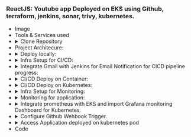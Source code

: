 ### ReactJS: Youtube app Deployed on EKS using Github, terraform, jenkins, sonar, trivy, kubernetes.
<ul>
<li>Image</li>
<li>Tools &amp; Services used</li>
<li><details><summary>Clone Repository</summary>
<ul>
<li>$glt clone&nbsp;<a href="https://github.com/AbdulAziz-uk/youtube.git">https://github.com/AbdulAziz-uk/youtube.git</a>&nbsp;</li>
<li>youtube3</li>
</ul>
</details></li>
<li>Project Architecure:</li>
<li><details><summary>Deploy locally:</summary>
<ul>
<li>Clone the repository:&nbsp; $glt clone&nbsp;<a href="https://github.com/AbdulAziz-uk/youtube.git">https://github.com/AbdulAziz-uk/youtube.git</a>&nbsp;</li>
<li>change directory: $cd youtube</li>
<li>Install JDK17:&nbsp;</li>
<li>Install npm:&nbsp;</li>
<li>$npm install</li>
<li>$npm run start</li>
<li>access:http://localhost or ip:3000</li>
</ul>
</details></li>
<li><details><summary>Infra Setup for CI/CD:</summary>
<ul>
<li>youtube1&nbsp;</li>
<li>Create a VM to deploy jenkins server using terraform on AWS</li>
<li>Install AWS CLI</li>
<li>Install Terraform</li>
<li>Install VS code</li>
<li>open vscode and create the following files, which will create jenkins sonarqube and trivy with script
<ul>
<li>main.tf</li>
<li>provider.tf</li>
<li>tools.sh</li>
</ul>
</li>
<li>Access Jenkins:</li>
<li>Jenkins Plugins:
<ul>
<li>Eclipse Temurin</li>
<li>Stage View</li>
<li>Sonarqube scanner</li>
<li>sonar quality gate</li>
<li>quality gate</li>
<li>nodejs</li>
<li>docker</li>
<li>docker commons</li>
<li>docker pipeline</li>
<li>docker API</li>
<li>docker build step</li>
</ul>
</li>
<li>Jenkins tools:
<ul>
<li>jdk, name=jdk17, install automatically,&nbsp; install from adoptium.net, version 17.0.8.1+1</li>
<li>nodejs: name=node16, node js 16.2.0, install automatically, install from nodejs.org</li>
<li>docker installation: name = docker, automatically, install from docker.com, version = latest</li>
<li>sonarqube: add sonarqube scanner, name = sonar-scanner, install automatically, install from maven central</li>
</ul>
</li>
<li>Generate&nbsp; token &amp; webhook for jenkins, create project:
<ul>
<li>Go sonar qube server/administration/security/users/administration generate token, name=sonar-token, generate and copy token</li>
<li>Go sonar qube server /administration/configuration/webhook, name=jenkins, url=http://ip_of_jenkins:8080/sonarqube-webhook/&nbsp;</li>
<li>Go to sonarqube server/projects/manually/name=youtube CI/CD, project key=youtube CI/CD, main branch and click setup.&nbsp; click locally, token name =&nbsp;Analyze "youtube CI/CD" and generate, option =other, linux and generate.</li>
<li>sonar-scanner \<br /> -Dsonar.projectKey=youtube-CI-CD \<br /> -Dsonar.sources=. \<br /> -Dsonar.host.url=http://192.168.19.129:9000 \<br /> -Dsonar.login=sqp_525f6bd760a5570e750c32dc94a2ff22c9db3152</li>
<li>use this command in CI/CD sonarqube stage.</li>
</ul>
</li>
<li>Add Credentials&nbsp;
<ul>
<li>Go to Manage Jenkins/credentials, add credentilas/type = secret text, secret = paste token, ID=sonar-token, Description = sonar-token and click add</li>
</ul>
</li>
<li>Configure Sonar Qube Server&nbsp;
<ul>
<li>Got o Manage Jenkins/System/sonar qube server / add sonarqube/name=sonar, URL=http://ip:9000 (remove / after 9000), select credentials and save.</li>
</ul>
</li>
</ul>
</details></li>
<li><details><summary>Integrate Gmail with Jenkins for Email Notification for CICD pipeline progress:</summary>
<ul>
<li>Gmail Setup:
<ul>
<li>To receive emails for success/failure of CICD pipeline.</li>
<li>Go to Gmail account and click on account top right corner and select manage your account.</li>
<li>type app passwords (This option will only available after MFA is enabled, To enable go to security/2 step verification and enable it and add phone number)</li>
<li>app name=hotstar and create password.&nbsp; copy app password.</li>
</ul>
</li>
<li>Go to Manage Jenkins/System/E-mail Notification
<ul>
<li>SMTP Server = smtp.gmail.com</li>
<li>Default user email suffix=@gmail.com</li>
<li>Advanced</li>
<li>select Use SMTP Authentication:</li>
<li>user name = <a href="mailto:aziz.azure2024@gmail.com">aziz.azure2024@gmail.com</a>&nbsp;(enter email address for which app password has been created)</li>
<li>Password = xhce&nbsp;itbv&nbsp;erpf&nbsp;qedg (paste token)</li>
<li>select Use SSL</li>
<li>SMTP Port = 465 (open this port on firewall)</li>
<li>Reply-To-Address = <a href="mailto:aziz.azure2024@gmail.com">aziz.azure2024@gmail.com</a></li>
<li>Charset = UTF-8</li>
<li>Select Test configurtion by sending test e-mail</li>
<li>Test e-mail recipient = <a href="mailto:aziz.azure2024@gmail.com">aziz.azure2024@gmail.com</a></li>
<li>Test Configuration: Email received.</li>
</ul>
</li>
<li>Go to Manage Jenkins/System/Extended E-mail Notification
<ul>
<li>SMTP server=smtp.gmail.com</li>
<li>SMTP Port =587 (open port)</li>
<li>Advanced:</li>
<li>Credentials: Add Jenkins
<ul>
<li>Domain: global credentials (unrestricted)</li>
<li>Kind = Username with Password</li>
<li>Scope = Global (Jenkins, nodes, items, all child items,etc)</li>
<li>username = <a href="mailto:aziz.azure2024@gmail.com">aziz.azure2024@gmail.com</a></li>
<li>Password=xhce&nbsp;itbv&nbsp;erpf&nbsp;qedg (paste token)</li>
<li>ID = smtp-gmail</li>
<li>Description = smtp-gmail</li>
</ul>
</li>
<li>In credentials selet smtp-gmail</li>
<li>select Use TLS</li>
<li>Default user e-mail suffix = @gmail.com</li>
<li>Trigger = always, failure, success.</li>
<li>Apply &amp; Save</li>
</ul>
</li>
<li>Add code in Pipeline.
<ul>
<li>
<div>Make sure this code is inserted after completion of stages as this code is not starting with stage, steps.</div>
<div>post {<br /> always {<br /> emailext attachLog: true,<br /> subject: "'${currentBuild.result}'",<br /> body: "Project: ${env.JOB_NAME}&lt;br/&gt;" +<br /> "Build Number: ${env.BUILD_NUMBER}&lt;br/&gt;" +<br /> "URL: ${env.BUILD_URL}&lt;br/&gt;",<br /> to: 'aziz.azure2024@gmail.com', <br /> attachmentsPattern: 'trivyfs.txt,trivyimage.txt'<br /> }<br /> }</div>
</li>
</ul>
</li>
<li>Code</li>
</ul>
</details></li>
<li><details><summary>CI/CD Deploy on Container:</summary>
<ul>
<li>youtube2.jpg</li>
<li>Create new item, name=youtube, pipeline and create.</li>
<li>CI/CD.yml</li>
<li>Build</li>
<li>Access: http://ip:3100</li>
</ul>
</details></li>
<li><details><summary>CI/CD Deploy on Kubernetes:</summary>
<ul>
<li>Create AWS EKS Cluster with Terraform.</li>
<li>Click for Github repository: <a href="https://github.com/AbdulAziz-uk/EKS_with_Terraform.git" target="_blank" rel="noopener">EKS_with Terraform</a></li>
<li>Install AWS CLI:&nbsp; Create a VM or perform on your local computer:&nbsp;
<ul>
<li>on your laptop / local VM / AWS VM through we can configure EKS cluster on AWS</li>
<li>Get Security Credentials (AWS Security Key, Security Access Key) of a user from AWS(click on user top right corner on aws console and security credentials/ AWS command CLI/ and create keys)</li>
<li>ubuntu@ip-172-31-37-97:~$ sudo apt up</li>
<li>$curl "https://awscli.amazonaws.com/awscli-exe-linux-x86_64.zip" -o "awscliv2.zip"<br />sudo apt-get install unzip -y<br />unzip awscliv2.zip<br />sudo ./aws/install</li>
<li>$aws configure</li>
<li>Enter access key and secret access key, Region (eu-west-2)</li>
</ul>
</li>
<li>Clone Repository of EKS with Terraform:
<ul>
<li>$git clone&nbsp;<a href="https://github.com/AbdulAziz-uk/EKS_with_Terraform.git">https://github.com/AbdulAziz-uk/EKS_with_Terraform.git</a></li>
<li>$cd EKS_with_terraform:&nbsp; This folder contain</li>
<li>RBAC</li>
<li>main.tf: It contains all the codes to create VPC and EKS</li>
<li>output.tf:&nbsp; It outputs cluster id, nodegroup id, vpc id, subnet id.</li>
<li>variable.tf: It contains ssh key of AWS</li>
</ul>
</li>
<li>Install Terraform:
<ul>
<li>$sudo vim terraform.sh</li>
<li>paste the below script
<ul>
<li>
<p>#!/bin/bash<br /># Script to install Terraform on an instance</p>
<p># Update package list and install dependencies<br />sudo apt-get update &amp;&amp; sudo apt-get install -y gnupg software-properties-common</p>
<p># Add HashiCorp GPG key<br />wget -O- https://apt.releases.hashicorp.com/gpg | \<br />gpg --dearmor | \<br />sudo tee /usr/share/keyrings/hashicorp-archive-keyring.gpg &gt; /dev/null</p>
<p># Verify the key fingerprint<br />gpg --no-default-keyring \<br />--keyring /usr/share/keyrings/hashicorp-archive-keyring.gpg \<br />--fingerprint</p>
<p># Add HashiCorp repository to sources list<br />echo "deb [signed-by=/usr/share/keyrings/hashicorp-archive-keyring.gpg] \<br />https://apt.releases.hashicorp.com $(lsb_release -cs) main" | \<br />sudo tee /etc/apt/sources.list.d/hashicorp.list</p>
<p># Update package lists<br />sudo apt update</p>
<p># Install Terraform<br />sudo apt-get install terraform -y</p>
<p>## Verify installation<br />terraform -v</p>
</li>
</ul>
</li>
<li>make script executable</li>
<li>$sudo chmod +x terraform.sh</li>
<li>Run Script</li>
<li>$sudo sh terraform.sh (it will install terraform)</li>
<li>$terraform --version</li>
</ul>
</li>
<li>Configure EKS on AWS:
<ul>
<li>Initialize the terraform.</li>
<li>ubuntu@ip-172-31-37-97:~/EKS_with_Terraform$ terraform init</li>
<li>Run terraform plan:</li>
<li>ubuntu@ip-172-31-37-97:~/EKS_with_Terraform$ terraform plan</li>
<li>&nbsp;Run Terraform apply:</li>
<li>ubuntu@ip-172-31-37-97:~/EKS_with_Terraform$ terraform apply&nbsp; --auto-approve</li>
<li>It will create 19 resources:</li>
</ul>
</li>
<li>Configure Kubeconfig:&nbsp; We will be able to access the cluster.
<ul>
<li>ubuntu@ip-172-31-37-97:~/EKS_with_Terraform$aws&nbsp;eks --region eu-west-2 update-kubeconfig --name star-cluster</li>
<li>Added new context arn:aws:eks:eu-west-2:034646250868:cluster/star-cluster to /home/ubuntu/.kube/config</li>
</ul>
</li>
<li>Install kubectl:&nbsp; We can communicate with cluster and perform commands&nbsp;
<ul>
<li>ubuntu@ip-172-31-37-97:~/EKS_with_Terraform$curl -LO https://dl.k8s.io/release/$(curl -L -s https://dl.k8s.io/release/stable.txt)/bin/linux/amd64/kubectl<br />sudo install -o root -g root -m 0755 kubectl /usr/local/bin/kubectl<br />kubectl version --client</li>
</ul>
</li>
<li>Install eksctl:
<ul>
<li>ubuntu@ip-172-31-37-97:~/EKS_with_Terraform$curl --silent --location "https://github.com/weaveworks/eksctl/releases/latest/download/eksctl_$(uname -s)_amd64.tar.gz" | tar xz -C /tmp<br />sudo mv /tmp/eksctl /usr/local/bin<br />kubectl version --client</li>
</ul>
</li>
<li>Associate iam-oidc-provider:
<ul>
<li>ubuntu@ip-172-31-37-97:~$ eksctl utils associate-iam-oidc-provider --region eu-west-2 --cluster star-cluster --approve</li>
</ul>
</li>
<li>Create IAM Service Account for EBS CSI Driver:
<ul>
<li>ubuntu@ip-172-31-37-97:~$eksctl create iamserviceaccount \<br /> --region eu-west-2 \<br /> --name ebs-csi-controller-sa \<br /> --namespace kube-system \<br /> --cluster star-cluster \<br /> --attach-policy-arn arn:aws:iam::aws:policy/service-role/AmazonEBSCSIDriverPolicy \<br /> --approve \<br /> --override-existing-serviceaccounts</li>
</ul>
</li>
<li>Deploy Add-Ons
<ul>
<li>EBS CSI Driver:</li>
<li>ubuntu@ip-172-31-37-97:~$kubectl apply -k "github.com/kubernetes-sigs/aws-ebs-csi-driver/deploy/kubernetes/overlays/stable/ecr/?ref=release-1.11"</li>
<li>NGINX Ingress Controller:</li>
<li>ubuntu@ip-172-31-37-97:~$kubectl apply -f https://raw.githubusercontent.com/kubernetes/ingress-nginx/main/deploy/static/provider/cloud/deploy.yaml</li>
<li>cert-manager:</li>
<li>ubuntu@ip-172-31-37-97:~$kubectl apply -f https://github.com/cert-manager/cert-manager/releases/download/v1.12.0/cert-manager.yaml</li>
</ul>
</li>
</ul>
</details></li>
<li><details><summary>Infra Setup for Monitoring:</summary>
<ul>
<li>Create a T2.Micro VM, 15 GB storage,&nbsp;</li>
<li>Prometheus:
<ul>
<li>Create a system user &amp; group - prometheus:&nbsp;
<ul>
<li>sudo useradd \<br />--system \<br />--no-create-home \<br />--shell /bin/false prometheus</li>
<li>--system &ndash; Will create a system account.<br />--no-create-home &ndash; We don&rsquo;t need a home directory for Prometheus or any other system accounts in our case.<br />--shell /bin/false &ndash; It prevents logging in as a Prometheus user.</li>
<li>Will create a Prometheus user and a group with the same name.</li>
</ul>
</li>
<li>Download Prometheus:
<ul>
<li>wget <a href="https://github.com/prometheus/prometheus/releases/download/v2.47.1/prometheus-2.47.1.linux-amd64.tar.gz">https://github.com/prometheus/prometheus/releases/download/v2.47.1/prometheus-2.47.1.linux-amd64.tar.gz</a></li>
</ul>
</li>
<li>&nbsp;Extract tar.gz file:
<ul>
<li>$ tar -xvf prometheus-2.47.1.linux-amd64.tar.gz</li>
<li>list of files:</li>
<li>console_libraries LICENSE prometheus promtool<br />consoles NOTICE prometheus.yml</li>
</ul>
</li>
<li>Create a folder /data &amp; /etc/prometheus
<ul>
<li>Usually, you would have a disk mounted to the data directory.&nbsp; Simply create a /data directory. Also, you need a folder for Prometheus configuration files.</li>
<li>$sudo mkdir -p /data /etc/prometheus</li>
<li>Two folder will be created one at /data and another /etc/prometheus</li>
</ul>
</li>
<li>Change the directory to&nbsp;prometheus-2.47.1.linux-amd64 and move some files.&nbsp;
<ul>
<li>$cd prometheus-2.47.1.linux-amd64/</li>
<li>let&rsquo;s move the prometheus&nbsp; &amp; promtool to the /usr/local/bin/. promtool is used to check configuration files and Prometheus rules.&nbsp;</li>
<li>$sudo mv prometheus promtool /usr/local/bin/</li>
<li>Optionally, we can move console libraries to the prometheus configuration directory. Console templates allow for the creation of arbitrary consoles using the Go templating language. You don&rsquo;t need to worry about it if you&rsquo;re just getting started.&nbsp;</li>
<li>$sudo mv consoles/ console_libraries/ /etc/prometheus/</li>
<li>Finally, let&rsquo;s move the example of the main Prometheus configuration file.&nbsp;</li>
<li>$sudo mv prometheus.yml /etc/prometheus/prometheus.yml</li>
</ul>
</li>
<li>Set Permission:&nbsp; To avoid permission issues, set the ownership for the /etc/prometheus/ and /data directory.&nbsp;
<ul>
<li>$sudo chown -R prometheus:prometheus /etc/prometheus/ /data/</li>
</ul>
</li>
<li>Delete the archive and a prometheus folder when you are done.&nbsp;
<ul>
<li>$ rm -rf prometheus-2.47.1.linux-amd64.tar.gz</li>
</ul>
</li>
<li>Execute prometheus binary:&nbsp;Verify that prometheus binary can be execute by running the following command:&nbsp;
<ul>
<li>$prometheus --version</li>
<li>$prometheus --help (To get more information and configuration options, run Prometheus Help)</li>
</ul>
</li>
<li>Set systemd:&nbsp; We&rsquo;re going to use systemd, which is a system and service manager for Linux operating systems. For that, we need to create a systemd unit configuration file.&nbsp;
<ul>
<li>$sudo vim /etc/systemd/system/prometheus.service.</li>
<li>paste the following :</li>
<li>[Unit]<br />Description=Prometheus<br />Wants=network-online.target<br />After=network-online.target<br />StartLimitIntervalSec=500<br />StartLimitBurst=5<br />[Service]<br />User=prometheus<br />Group=prometheus<br />Type=simple<br />Restart=on-failure<br />RestartSec=5s<br />ExecStart=/usr/local/bin/prometheus \<br /> --config.file=/etc/prometheus/prometheus.yml \<br /> --storage.tsdb.path=/data \<br /> --web.console.templates=/etc/prometheus/consoles \<br /> --web.console.libraries=/etc/prometheus/console_libraries \<br /> --web.listen-address=0.0.0.0:9090 \<br /> --web.enable-lifecycle<br />[Install]<br />WantedBy=multi-user.target</li>
<li>info: Let&rsquo;s go over a few of the most important options related to systemd and prometheus. Restart &ndash; Configures whether the service shall be restarted when the service process exits, is killed, or a timeout is reached.<br />RestartSec &ndash; Configures the time to sleep before restarting a service.<br />User and Group &ndash; Are Linux user and a group to start a prometheus process.<br />&ndash;config.file=/etc/prometheus/prometheus.yml &ndash; Path to the main Prometheus configuration file.<br />&ndash;storage.tsdb.path=/data &ndash; Location to store Prometheus data.<br />&ndash;web.listen-address=0.0.0.0:9090 &ndash; Configure to listen on all network interfaces. In some situations, you may have a proxy such as nginx to redirect requests to Prometheus. In that case, you would configure Prometheus to listen only on&nbsp;<a href="http://localhost/" target="_blank" rel="noopener"><strong>localhost</strong></a>.<br />&ndash;web.enable-lifecycle &mdash; Allows to manage Prometheus, for example, to reload configuration without restarting the service.</li>
</ul>
</li>
<li>To automatically start the prometheus after reboot, run enable.&nbsp;
<ul>
<li>$sudo systemctl enable prometheus</li>
</ul>
</li>
<li>Start the prometheus.
<ul>
<li>$sudo systemctl start prometheus</li>
</ul>
</li>
<li>Ccheck the status of prometheus:&nbsp;
<ul>
<li>$sudo systemctl status prometheus</li>
</ul>
</li>
<li>Access prometheus:
<ul>
<li>open browser: <a href="http://public-ip:9090">http://public-ip:9090</a></li>
<li>youtube4</li>
<li>If you go to targets, you should see only one &ndash; Prometheus target. It scrapes itself every 15 seconds by default.</li>
</ul>
</li>
</ul>
</li>
<li>Install Node Exporter on Ubuntu 22.04
<ul>
<li>Set up and configure Node Exporter to collect Linux system metrics like CPU load and disk I/O. Node Exporter will expose these as Prometheus-style metrics. Since the installation process is very similar.</li>
<li>Create a system user for Node Exporter by running the following command:
<ul>
<li>sudo useradd \<br /> --system \<br /> --no-create-home \<br /> --shell /bin/false node_exporter</li>
</ul>
</li>
<li>Download Node Exporter:
<ul>
<li>$wget <a href="https://github.com/prometheus/node_exporter/releases/download/v1.6.1/node_exporter-1.6.1.linux-amd64.tar.gz">https://github.com/prometheus/node_exporter/releases/download/v1.6.1/node_exporter-1.6.1.linux-amd64.tar.gz</a></li>
</ul>
</li>
<li>Extract the node exporter from the archive.&nbsp;
<ul>
<li>$tar -xvf node_exporter-1.6.1.linux-amd64.tar.gz</li>
<li>$cd&nbsp;node_exporter-1.6.1.linux-amd64</li>
<li>$ls</li>
<li>LICENSE node_exporter NOTICE</li>
</ul>
</li>
<li>Move binary to the /usr/local/bin.&nbsp;&nbsp;
<ul>
<li>sudo mv node_exporter /usr/local/bin/</li>
</ul>
</li>
<li>Verify that you can run the binary.&nbsp;
<ul>
<li>$node_exporter --version</li>
</ul>
</li>
<li>Node Exporter has a lot of plugins that we can enable. If you run Node Exporter help you will get all the options.&nbsp;
<ul>
<li>$node_exporter --help</li>
</ul>
</li>
<li>Enable login controller: &ndash;collector.logind We&rsquo;re going to enable the login controller, just for the demo.&nbsp;
<ul>
<li>$sudo vim /etc/systemd/system/node_exporter.service</li>
<li>paste the following,&nbsp;Replace Prometheus user and group to node_exporter, and update the ExecStart command.</li>
<li>[Unit]<br />Description=Node Exporter<br />Wants=network-online.target<br />After=network-online.target<br />StartLimitIntervalSec=500<br />StartLimitBurst=5<br />[Service]<br />User=node_exporter<br />Group=node_exporter<br />Type=simple<br />Restart=on-failure<br />RestartSec=5s<br />ExecStart=/usr/local/bin/node_exporter \<br /> --collector.logind<br />[Install]<br />WantedBy=multi-user.target</li>
<li>save and exit.</li>
</ul>
</li>
<li>To automatically start the Node Exporter after reboot, enable the service.&nbsp;
<ul>
<li>$sudo systemctl enable node_exporter</li>
</ul>
</li>
<li>Then start the Node Exporter.&nbsp;
<ul>
<li>$sudo systemctl start node_exporter</li>
</ul>
</li>
<li>Check the status of Node Exporter with the following command:&nbsp;
<ul>
<li>$sudo systemctl status node_exporter</li>
</ul>
</li>
<li>At this point, we have only a single target in our Prometheus. There are many different service discovery mechanisms built into Prometheus. For example, Prometheus can dynamically discover targets in AWS, GCP, and other clouds based on the labels. In the following tutorials, I&rsquo;ll give you a few examples of deploying Prometheus in a cloud-specific environment. For this tutorial, let&rsquo;s keep it simple and keep adding static targets. Also, I have a lesson on how to deploy and manage Prometheus in the Kubernetes cluster.</li>
<li>Create a static target, you need to add job_name with static_configs.
<ul>
<li>$sudo vim /etc/prometheus/prometheus.yml</li>
<li>- job_name: node_export<br />&nbsp; static_configs:<br /> - targets: ["localhost:9100"]</li>
<li>By default, Node Exporter will be exposed on port 9100.</li>
</ul>
</li>
<li>Since we enabled lifecycle management via API calls, we can reload the Prometheus config without restarting the service and causing downtime.</li>
<li>Before, restarting check if the config is valid.
<ul>
<li>$promtool check config /etc/prometheus/prometheus.yml&nbsp; (success: /etc/prometheus/prometheus.yml is valid prometheus config file syntax)</li>
</ul>
</li>
<li>Then, you can use a POST request to reload the config.&nbsp;
<ul>
<li>$curl -X POST <a href="http://localhost:9090/-/reload">http://localhost:9090/-/reload</a></li>
</ul>
</li>
<li>Check the targets section.&nbsp;
<ul>
<li>open browser and run $http://192.168.171.103:9090/targets</li>
</ul>
</li>
</ul>
</li>
<li>Install Grafana on Ubuntu 22.04
<ul>
<li>To visualize metrics we can use Grafana. There are many different data sources that Grafana supports, one of them is Prometheus.</li>
<li>All the dependencies are installed.&nbsp;
<ul>
<li>$sudo apt-get install -y apt-transport-https software-properties-common</li>
</ul>
</li>
<li>Add the GPG key.&nbsp;
<ul>
<li>$wget -q -O - https://packages.grafana.com/gpg.key | sudo apt-key add -</li>
</ul>
</li>
<li>Add this repository for stable releases.&nbsp;
<ul>
<li>$echo "deb https://packages.grafana.com/oss/deb stable main" | sudo tee -a /etc/apt/sources.list.d/grafana.list</li>
</ul>
</li>
<li>After you add the repository, update and install Garafana.&nbsp;
<ul>
<li>$sudo apt-get update</li>
</ul>
</li>
<li>Install Grafana:&nbsp;
<ul>
<li>$sudo apt-get -y install grafana</li>
</ul>
</li>
<li>To automatically start the Grafana after reboot, enable the service.&nbsp;
<ul>
<li>$sudo systemctl enable grafana-server</li>
</ul>
</li>
<li>Start the Grafana.&nbsp;
<ul>
<li>$sudo systemctl start grafana-server</li>
</ul>
</li>
<li>Check the status of Grafana, run the following command:&nbsp;
<ul>
<li>$sudo systemctl status grafana-server</li>
</ul>
</li>
<li>Access Grafana:&nbsp;
<ul>
<li>open browser:&nbsp;<code>http://&lt;ip&gt;:3000</code>&nbsp;and log in to the Grafana using default credentials. The username is admin, and the password is admin as well.</li>
</ul>
</li>
<li>To visualize metrics, you need to add a data source first.&nbsp;
<ul>
<li>Click Add your first data source and click Prometheus from the list.</li>
<li>connection: Prometheus server url: <a href="http://192.168.171.103:9090">http://192.168.171.103:9090</a>&nbsp;save and test</li>
</ul>
</li>
<li>Add Dashboard for better vew:
<ul>
<li>Click on Import Dashboard paste this code&nbsp;<mark>1860</mark>&nbsp;and click on load,&nbsp;Select the Datasource=prometheus and click on Import</li>
</ul>
</li>
</ul>
</li>
<li>Add Jenkins target in prometheus server.
<ul>
<li>Install Prometheus Plugin and integrate with Prometheus server in Jenkins.
<ul>
<li>Go to Manage Jenkins/Plugins/search prometheus metrics and install.</li>
</ul>
</li>
<li>To create a static target, you need to add job_name with static_configs. go to Prometheus server.</li>
<li>$sudo vim /etc/prometheus/prometheus.yml&nbsp;</li>
<li>- job_name: 'jenkins'<br />&nbsp; metrics_path: '/prometheus'<br />&nbsp; static_configs:<br />&nbsp; &nbsp; &nbsp;- targets: ['192.168.171.101:8080']</li>
<li>copy &amp; paste does not work than type in the file and save it &amp; Exit.</li>
<li>Before, restarting check if the config is valid.&nbsp;
<ul>
<li>$promtool check config /etc/prometheus/prometheus.yml (SUCCESS: /etc/prometheus/prometheus.yml is valid prometheus config file syntax),&nbsp;</li>
</ul>
</li>
<li>Then, you can use a POST request to reload the config.&nbsp;
<ul>
<li>$curl -X POST <a href="http://localhost:9090/-/reload">http://localhost:9090/-/reload</a></li>
</ul>
</li>
<li>Check the targets section.&nbsp; In browser of prometheus: <a href="http://192.168.171.103/9090/targets">http://192.168.171.103/9090/targets</a></li>
<li><a href="https://stardistributors.co.uk/devops/devops_tools/projects/netflix/netflix11.jpg" target="_blank" rel="noopener"><img src="https://stardistributors.co.uk/devops/devops_tools/projects/netflix/netflix11.jpg" alt="" width="706" height="379" /></a></li>
<li>Let&rsquo;s add Dashboard for a better view in Grafana:&nbsp;&nbsp;
<ul>
<li>Click On Dashboard &ndash;&gt; + symbol &ndash;&gt; Import Dashboard,&nbsp;Use Id&nbsp;<code>9964</code>&nbsp;and click on load</li>
</ul>
</li>
<li>Select the data source and click on Import,&nbsp;Now you will see the Detailed overview of Jenkins.</li>
<li><a href="https://stardistributors.co.uk/devops/devops_tools/projects/netflix/netflix12.jpg" target="_blank" rel="noopener"><img src="https://stardistributors.co.uk/devops/devops_tools/projects/netflix/netflix12.jpg" alt="" width="700" height="424" /></a></li>
</ul>
</li>
<li>Code</li>
</ul>
</details></li>
<li><details><summary>Monitoring for application:</summary>
<ul>
<li>Run CICD pipeline</li>
<li>check the metrics in grafana for jenkins cicd job running, 1 executor is in use and 1 is free.</li>
<li>youtube5</li>
<li>CICD job completed.</li>
</ul>
</details></li>
<li><details><summary>Integrate prometheus with EKS and import Grafana monitoring Dashboard for Kubernetes.</summary>
<ul>
<li>Code</li>
<li>Code</li>
</ul>
</details></li>
<li><details><summary>Configure Github Wehbook Trigger.</summary>
<ul>
<li>Code</li>
<li>Code</li>
</ul>
</details></li>
<li><details><summary>Access Application deployed on kubernetes pod </summary>
<ul>
<li>Code</li>
<li>Code</li>
</ul>
</details></li>
<li>Code</li>
</ul>
</details></li>
